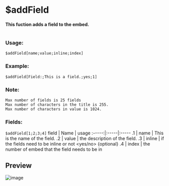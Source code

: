 # $addField

#### This fuction adds a field to the embed.

#

### Usage:
`$addField[name;value;inline;index]`
### Example:
`$addField[Field:;This is a field.;yes;1]`
### Note:
`Max number of fields is 25 fields`
<br>
`Max number of characters in the title is 255.`
</br>
`Max number of characters in value is 1024.`
<br>

### Fields:
`$addField[1;2;3;4]`
field | Name | usage
:-----:|:-----|:-----
.1 | name | This is the name of the field.
.2 | value | the description of the field.
.3 | inline | if the fields need to be inline or not <yes/no> {optional}
.4 | index | the number of embed that the field needs to be in

## Preview
![image](https://user-images.githubusercontent.com/65414822/127845691-a7b722c1-f2b5-4e16-9f43-7a46d5075828.png)
